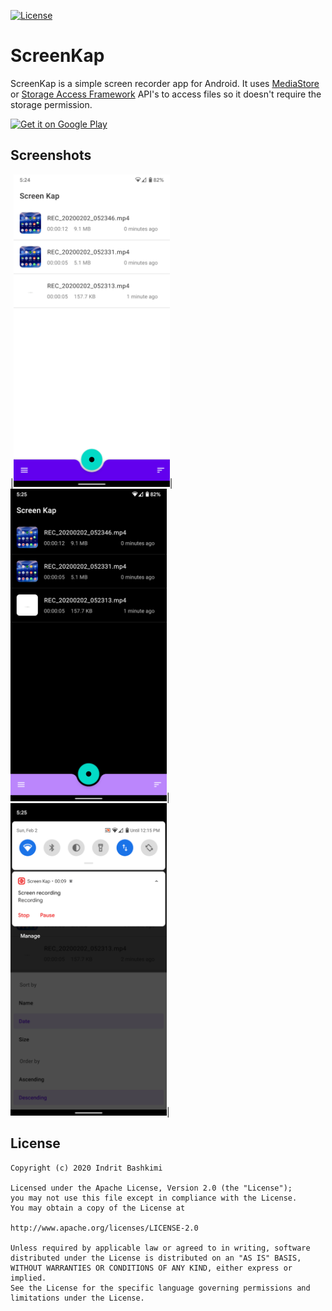 [![License](https://img.shields.io/badge/license-Apache%202-4EB1BA.svg?style=flat-square)](https://www.apache.org/licenses/LICENSE-2.0.html)

# ScreenKap

ScreenKap is a simple screen recorder app for Android.
It uses [MediaStore](https://developer.android.com/reference/android/provider/MediaStore) or [Storage Access Framework](https://developer.android.com/guide/topics/providers/document-provider) API's to access files so it doesn't require the storage permission.

<a href="https://play.google.com/store/apps/details?id=com.ibashkimi.screenrecorder"><img alt="Get it on Google Play" src="https://play.google.com/intl/en_us/badges/images/generic/en_badge_web_generic.png" width="200px"/></a>

## Screenshots
|<img src="screenshots/home_light.png" width="250">|<img src="screenshots/home_dark.png" width="250">|<img src="screenshots/notification.png" width="250">|

## License
    Copyright (c) 2020 Indrit Bashkimi

    Licensed under the Apache License, Version 2.0 (the "License");
    you may not use this file except in compliance with the License.
    You may obtain a copy of the License at

    http://www.apache.org/licenses/LICENSE-2.0

    Unless required by applicable law or agreed to in writing, software
    distributed under the License is distributed on an "AS IS" BASIS,
    WITHOUT WARRANTIES OR CONDITIONS OF ANY KIND, either express or implied.
    See the License for the specific language governing permissions and
    limitations under the License.
